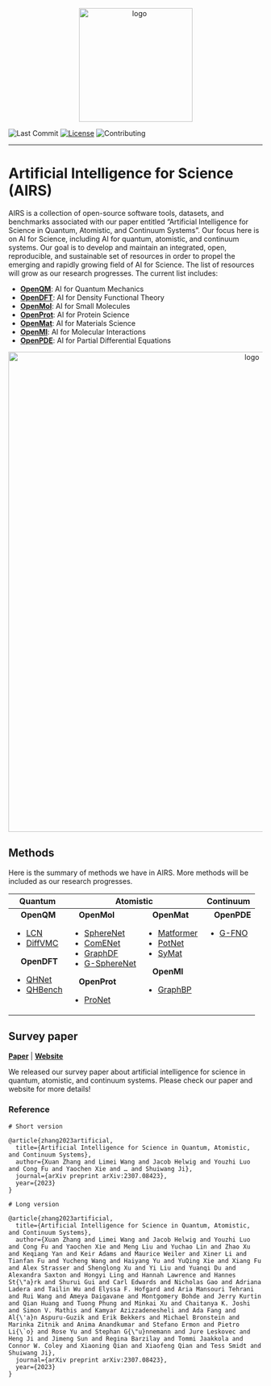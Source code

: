 <p align="center">
<img src="https://github.com/divelab/AIRS/blob/main/AIRS_logo.png" width="225" class="center" alt="logo"/>
    <br/>
</p>

[license-image]:https://img.shields.io/badge/license-GPL3.0-green.svg
[license-url]:https://github.com/divelab/AIRS/blob/main/LICENSE
[contributing-image]:https://img.shields.io/badge/contributions-welcome-brightgreen.svg?style=flat


![Last Commit](https://img.shields.io/github/last-commit/divelab/AIRS)
[![License][license-image]][license-url]
![Contributing][contributing-image]

------

# Artificial Intelligence for Science (AIRS)

AIRS is a collection of open-source software tools, datasets, and benchmarks associated with our paper entitled “Artificial Intelligence for Science in Quantum, Atomistic, and Continuum Systems”. Our focus here is on AI for Science, including AI for quantum, atomistic, and continuum systems. Our goal is to develop and maintain an integrated, open, reproducible, and sustainable set of resources in order to propel the emerging and rapidly growing field of AI for Science. The list of resources will grow as our research progresses. The current list includes:
-	[**OpenQM**](https://github.com/divelab/AIRS/tree/main/OpenQM): AI for Quantum Mechanics
-	[**OpenDFT**](https://github.com/divelab/AIRS/tree/main/OpenDFT): AI for Density Functional Theory
-	[**OpenMol**](https://github.com/divelab/AIRS/tree/main/OpenMol): AI for Small Molecules
-	[**OpenProt**](https://github.com/divelab/AIRS/tree/main/OpenProt): AI for Protein Science
-	[**OpenMat**](https://github.com/divelab/AIRS/tree/main/OpenMat): AI for Materials Science
-	[**OpenMI**](https://github.com/divelab/AIRS/tree/main/OpenMI): AI for Molecular Interactions
-	[**OpenPDE**](https://github.com/divelab/AIRS/tree/main/OpenPDE): AI for Partial Differential Equations



<p align="center">
<img src="https://github.com/divelab/AIRS/blob/main/overview.jpeg" width="950" class="center" alt="logo"/>
    <br/>
</p>

## Methods
Here is the summary of methods we have in AIRS. More methods will be included as our research progresses.

<table>
  <thead>
    <tr>
      <th> Quantum</th>
      <th colspan="2"> Atomistic</th>
      <th> Continuum</th>
    </tr>
  </thead>
  <tbody valign="top">
    <tr>
      <td> 
          <img src="https://placehold.co/50x50/87ffac/87ffac.png" height="12" width="12"> <b>OpenQM</b>
          <ul>
            <li><a href="OpenQM/LCN">LCN</a></li>
            <li><a href="OpenQM/DiffVMC">DiffVMC</a></li>
          </ul>
          <img src="https://placehold.co/50x50/43E976/43E976.png" height="12" width="12"> <b>OpenDFT</b>
          <ul>
            <li><a href="OpenDFT/QHNet">QHNet</a></li>
            <li><a href="OpenDFT/QHBench">QHBench</a></li>
          </ul>
      </td>
      <td> 
          <img src="https://placehold.co/50x50/EEC0FF/EEC0FF.png" height="12" width="12"> <b>OpenMol</b>
          <ul>
            <li><a href="OpenMol/SphereNet">SphereNet</a></li>
            <li><a href="OpenMol/ComENet">ComENet</a></li>
            <li><a href="OpenMol/GraphDF">GraphDF</a></li>
            <li><a href="OpenMol/G-SphereNet">G-SphereNet</a></li>
          </ul>
          <img src="https://placehold.co/50x50/D790FF/D790FF.png" height="12" width="12"> <b>OpenProt</b>
          <ul>
            <li><a href="OpenProt/ProNet">ProNet</a></li>
          </ul>
      </td>
      <td>
          <img src="https://placehold.co/50x50/B174E9/B174E9.png" height="12" width="12"> <b>OpenMat</b>
          <ul>
            <li><a href="OpenMat/Matformer">Matformer</a></li>
            <li><a href="OpenMat/PotNet">PotNet</a></li>
            <li><a href="OpenMat/SyMat">SyMat</a></li>
          </ul>
          <img src="https://placehold.co/50x50/8D55F7/8D55F7.png" height="12" width="12"> <b>OpenMI</b>
          <ul>
            <li><a href="OpenMI/GraphBP">GraphBP</a></li>
          </ul>
      </td>
      <td> 
          <img src="https://placehold.co/50x50/FFA76E/FFA76E.png" height="12" width="12"> <b>OpenPDE</b>
          <ul>
            <li><a href="OpenPDE/G-FNO">G-FNO</a></li>
          </ul>
      </td>
    </tr>
  </tbody>
</table>


## Survey paper

**[Paper](https://arxiv.org/abs/2307.08423)** | **[Website](https://www.air4.science/)**

We released our survey paper about artificial intelligence for science in quantum, atomistic, and continuum systems. Please check our paper and website for more details!

### Reference
```
# Short version

@article{zhang2023artificial,
  title={Artificial Intelligence for Science in Quantum, Atomistic, and Continuum Systems},
  author={Xuan Zhang and Limei Wang and Jacob Helwig and Youzhi Luo and Cong Fu and Yaochen Xie and … and Shuiwang Ji},
  journal={arXiv preprint arXiv:2307.08423},
  year={2023}
}

# Long version

@article{zhang2023artificial,
  title={Artificial Intelligence for Science in Quantum, Atomistic, and Continuum Systems},
  author={Xuan Zhang and Limei Wang and Jacob Helwig and Youzhi Luo and Cong Fu and Yaochen Xie and Meng Liu and Yuchao Lin and Zhao Xu and Keqiang Yan and Keir Adams and Maurice Weiler and Xiner Li and Tianfan Fu and Yucheng Wang and Haiyang Yu and YuQing Xie and Xiang Fu and Alex Strasser and Shenglong Xu and Yi Liu and Yuanqi Du and Alexandra Saxton and Hongyi Ling and Hannah Lawrence and Hannes St{\"a}rk and Shurui Gui and Carl Edwards and Nicholas Gao and Adriana Ladera and Tailin Wu and Elyssa F. Hofgard and Aria Mansouri Tehrani and Rui Wang and Ameya Daigavane and Montgomery Bohde and Jerry Kurtin and Qian Huang and Tuong Phung and Minkai Xu and Chaitanya K. Joshi and Simon V. Mathis and Kamyar Azizzadenesheli and Ada Fang and Al{\'a}n Aspuru-Guzik and Erik Bekkers and Michael Bronstein and Marinka Zitnik and Anima Anandkumar and Stefano Ermon and Pietro Li{\`o} and Rose Yu and Stephan G{\"u}nnemann and Jure Leskovec and Heng Ji and Jimeng Sun and Regina Barzilay and Tommi Jaakkola and Connor W. Coley and Xiaoning Qian and Xiaofeng Qian and Tess Smidt and Shuiwang Ji},
  journal={arXiv preprint arXiv:2307.08423},
  year={2023}
}
```
